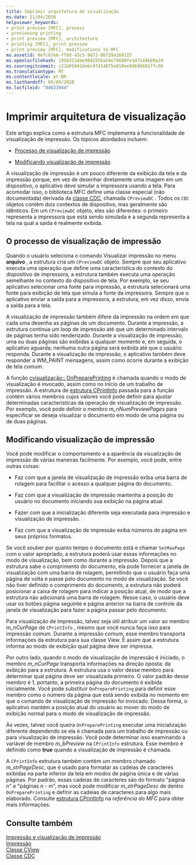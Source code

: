 ```yaml
---
title: Imprimir arquitetura de visualização
ms.date: 11/04/2016
helpviewer_keywords:
- print preview [MFC], process
- previewing printing
- print preview [MFC], architecture
- printing [MFC], print preview
- print preview [MFC], modifications to MFC
ms.assetid: 0efc87e6-ff8d-43c5-9d72-9b729a169115
ms.openlocfilehash: 1956313d4e904255ba59e79690fe3d7144669a29
ms.sourcegitcommit: c21b05042debc97d14875e019ee9d698691ffc0b
ms.translationtype: MT
ms.contentlocale: pt-BR
ms.lasthandoff: 06/09/2020
ms.locfileid: "84623944"
---
```

# <a name="print-preview-architecture"></a>Imprimir arquitetura de visualização

Este artigo explica como a estrutura MFC implementa a funcionalidade de visualização de impressão. Os tópicos abordados incluem:

- [Processo de visualização de impressão](#_core_the_print_preview_process)

- [Modificando visualização de impressão](#_core_modifying_print_preview)

A visualização de impressão é um pouco diferente da exibição da tela e da impressão porque, em vez de desenhar diretamente uma imagem em um dispositivo, o aplicativo deve simular a impressora usando a tela. Para acomodar isso, o biblioteca MFC define uma classe especial (não documentada) derivada da [classe CDC](reference/cdc-class.md), chamada `CPreviewDC` . Todos os `CDC` objetos contêm dois contextos de dispositivo, mas geralmente são idênticos. Em um `CPreviewDC` objeto, eles são diferentes: o primeiro representa a impressora que está sendo simulada e a segunda representa a tela na qual a saída é realmente exibida.

## <a name="the-print-preview-process"></a><a name="_core_the_print_preview_process"></a>O processo de visualização de impressão

Quando o usuário seleciona o comando Visualizar impressão no menu **arquivo** , a estrutura cria um `CPreviewDC` objeto. Sempre que seu aplicativo executa uma operação que define uma característica do contexto do dispositivo de impressora, a estrutura também executa uma operação semelhante no contexto do dispositivo de tela. Por exemplo, se seu aplicativo selecionar uma fonte para impressão, a estrutura selecionará uma fonte para exibição de tela que simula a fonte da impressora. Sempre que o aplicativo enviar a saída para a impressora, a estrutura, em vez disso, envia a saída para a tela.

A visualização de impressão também difere da impressão na ordem em que cada uma desenha as páginas de um documento. Durante a impressão, a estrutura continua um loop de impressão até que um determinado intervalo de páginas tenha sido renderizado. Durante a visualização de impressão, uma ou duas páginas são exibidas a qualquer momento e, em seguida, o aplicativo aguarda; nenhuma outra página será exibida até que o usuário responda. Durante a visualização de impressão, o aplicativo também deve responder a WM_PAINT mensagens, assim como ocorre durante a exibição de tela comum.

A função [cvisualização:: OnPreparePrinting](reference/cview-class.md#onprepareprinting) é chamada quando o modo de visualização é invocado, assim como no início de um trabalho de impressão. A estrutura de [estrutura CPrintInfo](reference/cprintinfo-structure.md) passada para a função contém vários membros cujos valores você pode definir para ajustar determinadas características da operação de visualização de impressão. Por exemplo, você pode definir o membro *m_nNumPreviewPages* para especificar se deseja visualizar o documento em modo de uma página ou de duas páginas.

## <a name="modifying-print-preview"></a><a name="_core_modifying_print_preview"></a>Modificando visualização de impressão

Você pode modificar o comportamento e a aparência da visualização de impressão de várias maneiras facilmente. Por exemplo, você pode, entre outras coisas:

- Faz com que a janela de visualização de impressão exiba uma barra de rolagem para facilitar o acesso a qualquer página do documento.

- Faz com que a visualização de impressão mantenha a posição do usuário no documento iniciando sua exibição na página atual.

- Fazer com que a inicialização diferente seja executada para impressão e visualização de impressão.

- Faz com que a visualização de impressão exiba números de página em seus próprios formatos.

Se você souber por quanto tempo o documento está e chamar `SetMaxPage` com o valor apropriado, a estrutura poderá usar essas informações no modo de visualização, bem como durante a impressão. Depois que a estrutura sabe o comprimento do documento, ela pode fornecer a janela de visualização com uma barra de rolagem, permitindo que o usuário faça uma página de volta e passe pelo documento no modo de visualização. Se você não tiver definido o comprimento do documento, a estrutura não poderá posicionar a caixa de rolagem para indicar a posição atual, de modo que a estrutura não adicionará uma barra de rolagem. Nesse caso, o usuário deve usar os botões página seguinte e página anterior na barra de controle da janela de visualização para fazer a página passar pelo documento.

Para visualização de impressão, talvez seja útil atribuir um valor ao membro *m_nCurPage* de `CPrintInfo` , mesmo que você nunca faça isso para impressão comum. Durante a impressão comum, esse membro transporta informações da estrutura para sua classe View. É assim que a estrutura informa ao modo de exibição qual página deve ser impressa.

Por outro lado, quando o modo de visualização de impressão é iniciado, o membro *m_nCurPage* transporta informações na direção oposta: da exibição para a estrutura. A estrutura usa o valor desse membro para determinar qual página deve ser visualizada primeiro. O valor padrão desse membro é 1, portanto, a primeira página do documento é exibida inicialmente. Você pode substituir `OnPreparePrinting` para definir esse membro como o número da página que está sendo exibida no momento em que o comando de visualização de impressão foi invocado. Dessa forma, o aplicativo mantém a posição atual do usuário ao mover do modo de exibição normal para o modo de visualização de impressão.

Às vezes, talvez você queira `OnPreparePrinting` executar uma inicialização diferente dependendo se ela é chamada para um trabalho de impressão ou para visualização de impressão. Você pode determinar isso examinando a variável de membro *m_bPreview* na `CPrintInfo` estrutura. Esse membro é definido como **true** quando a visualização de impressão é chamada.

A `CPrintInfo` estrutura também contém um membro chamado *m_strPageDesc*, que é usado para formatar as cadeias de caracteres exibidas na parte inferior da tela em modos de página única e de várias páginas. Por padrão, essas cadeias de caracteres são do formato "página *n*" e "páginas *n*  -  *m*", mas você pode modificar *m_strPageDesc* de dentro `OnPreparePrinting` e definir as cadeias de caracteres para algo mais elaborado. Consulte [estrutura CPrintInfo](reference/cprintinfo-structure.md) na *referência do MFC* para obter mais informações.

## <a name="see-also"></a>Consulte também

[Impressão e visualização de impressão](printing-and-print-preview.md)<br/>
[Impressão](printing.md)<br/>
[Classe CView](reference/cview-class.md)<br/>
[Classe CDC](reference/cdc-class.md)

